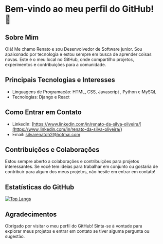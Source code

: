 # Bem-vindo ao meu perfil do GitHub! 👋

## Sobre Mim
Olá! Me chamo Renato e sou Desenvolvedor de Software junior. Sou apaixonado por tecnologia e estou sempre em busca de aprender coisas novas. Este é o meu local no GitHub, onde compartilho projetos, experimentos e contribuições para a comunidade.

## Principais Tecnologias e Interesses
- Linguagens de Programação: HTML, CSS, Javascript , Python e MySQL
- Tecnologias: Django e React


## Como Entrar em Contato
- LinkedIn: [https://www.linkedin.com/in/renato-da-silva-oliveira/](https://www.linkedin.com/in/renato-da-silva-oliveira/)
- Email: silvarenatoh2@hotmai.com


## Contribuições e Colaborações
Estou sempre aberto a colaborações e contribuições para projetos interessantes. Se você tem ideias para trabalhar em conjunto ou gostaria de contribuir para algum dos meus projetos, não hesite em entrar em contato!

## Estatísticas do GitHub
[![Top Langs](https://github-readme-stats.vercel.app/api/top-langs/?username=devSilvaRenato&layout=compact)](https://github.com/anuraghazra/github-readme-stats)

## Agradecimentos
Obrigado por visitar o meu perfil do GitHub! Sinta-se à vontade para explorar meus projetos e entrar em contato se tiver alguma pergunta ou sugestão.

